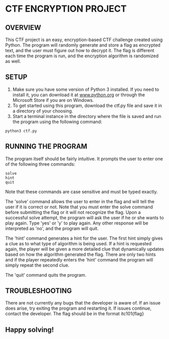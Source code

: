 # CTF ENCRYPTION PROJECT

## OVERVIEW
This CTF project is an easy, encryption-based CTF challenge created using Python. The program will randomly generate and store a flag as encrypted text, and the user must figure out how to decrypt it.
The flag is different each time the program is run, and the encryption algorithm is randomized as well.

## SETUP
1. Make sure you have some version of Python 3 installed. If you need to install it, you can download it at www.python.org or through the Microsoft Store if you are on Windows.
2. To get started using this program, download the ctf.py file and save it in a directory of your choosing.
3. Start a terminal instance in the directory where the file is saved and run the program using the following command:
```
python3 ctf.py
```

## RUNNING THE PROGRAM
The program itself should be fairly intuitive. It prompts the user to enter one of the following three commands:
  ```
  solve
  hint
  quit
  ```
Note that these commands are case sensitive and must be typed exactly.

The 'solve' command allows the user to enter in the flag and will tell the user if it is correct or not. Note that you must enter the solve command before submitting the flag or it will not recognize the flag.
Upon a successful solve attempt, the program will ask the user if he or she wants to play again. Type 'yes' or 'y' to play again. Any other response will be interpreted as 'no', and the program will quit.

The 'hint' command generates a hint for the user. The first hint simply gives a clue as to what type of algorithm is being used. 
If a hint is requested again, the player will be given a more detailed clue that dynamically updates based on how the algorithm generated the flag.
There are only two hints and if the player repeatedly enters the 'hint' command the program will simply repeat the second clue.

The 'quit' command quits the program.

## TROUBLESHOOTING
There are not currently any bugs that the developer is aware of. If an issue does arise, try exiting the program and restarting it. If issues continue, contact the developer.
The flag should be in the format itc101{flag}

## Happy solving!


